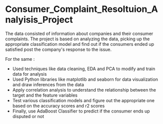 # Consumer_Complaint_Resoltuion_Analyisis_Project
The data consisted of information about companies and their consumer complaints. The project is based on analyzing the data, picking up the appropriate classification model and find out if the consumers ended up satisfied post the company's response to the issue. 

For the same : 
- Used techniques like data cleaning, EDA and PCA to modify and train data for analysis
- Used Python libraries like matplotlib and seaborn for data visualization and draw inferences from the data
- Apply correlation analysis to understand the relationship between the target and the feature variables
- Test various classification models and figure out the appropriate one based on the accuracy scores and r2 scores
- Finally, use AdaBoost Classifier to predict if the consumer ends up disputed or not
